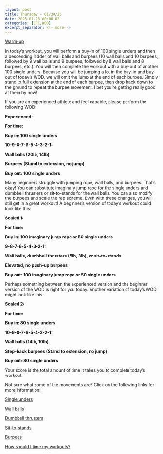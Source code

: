 ```yaml
---
layout: post
title: Thursday - 01/30/25
date: 2025-01-26 00:00:02
categories: [CFC,WOD]
excerpt_separator: <!--more-->
---
```


[Warm-up](https://communityfitnessclub.wixsite.com/website/post/basic-full-body-warm-up)

In today’s workout, you will perform a buy-in of 100 single unders and then a descending ladder of wall balls and burpees (10 wall balls and 10 burpees, followed by 9 wall balls and 9 burpees, followed by 8 wall balls and 8 burpees, etc.). You will then complete the workout with a buy-out of another 100 single unders. Because you will be jumping a lot in the buy-in and buy-out of today’s WOD, we will omit the jump at the end of each burpee. Simply stand to full extension at the end of each burpee, then drop back down to the ground to repeat the burpee movement. I bet you’re getting really good at them by now!

If you are an experienced athlete and feel capable, please perform the following WOD:

**Experienced:**

**For time:**

**Buy in: 100 single unders**

**10-9-8-7-6-5-4-3-2-1:**

**Wall balls (20lb, 14lb)**

**Burpees (Stand to extension, no jump)**

**Buy out: 100 single unders**
<!--more-->

Many beginners struggle with jumping rope, wall balls, and burpees. That’s okay! You can substitute imaginary jump rope for the single unders and dumbbell thrusters or sit-to-stands for the wall balls. You can also modify the burpees and scale the rep scheme. Even with these changes, you will still get in a great workout! A beginner’s version of today’s workout could look like this:

**Scaled 1:**

**For time:**

**Buy in: 100 imaginary jump rope or 50 single unders**

**9-8-7-6-5-4-3-2-1:**

**Wall balls, dumbbell thrusters (5lb, 3lb), or sit-to-stands**

**Elevated, no push-up burpees**

**Buy out: 100 imaginary jump rope or 50 single unders**

Perhaps something between the experienced version and the beginner version of the WOD is right for you today. Another variation of today’s WOD might look like this:

**Scaled 2:**

**For time:**

**Buy in: 80 single unders**

**10-9-8-7-6-5-4-3-2-1:**

**Wall balls (14lb, 10lb)**

**Step-back burpees (Stand to extension, no jump)**

**Buy out: 80 single unders**

Your score is the total amount of time it takes you to complete today’s workout.  

Not sure what some of the movements are? Click on the following links for more information:

[Single unders](https://www.youtube.com/watch?v=hCuXYrTOMxI)

[Wall balls](https://communityfitnessclub.wixsite.com/website/post/wall-balls) 

[Dumbbell thrusters](https://communityfitnessclub.wixsite.com/website/post/dumbbell-thrusters)

[Sit-to-stands](https://www.youtube.com/watch?v=vNq9vtEXksc)

[Burpees](https://communityfitnessclub.wixsite.com/website/post/burpees)

[How should I time my workouts?](https://communityfitnessclub.wixsite.com/website/post/how-should-i-time-my-workouts)
